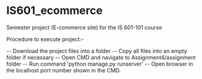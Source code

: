 # IS601_ecommerce
Semester project (E-commerce site) for the IS 601-101 course

Procedure to execute project:-

-- Download the project files into a folder
-- Copy all files into an empty folder if necessary
-- Open CMD and navigate to Assignment4/assignment folder
-- Run command 'python manage.py runserver'
-- Open browser in the localhost port number shown in the CMD.

